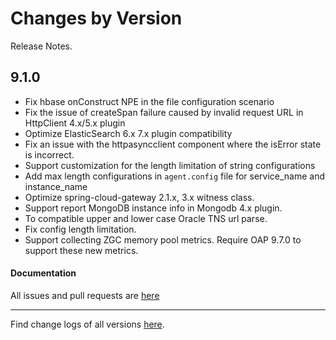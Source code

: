 Changes by Version
==================
Release Notes.

9.1.0
------------------

* Fix hbase onConstruct NPE in the file configuration scenario
* Fix the issue of createSpan failure caused by invalid request URL in HttpClient 4.x/5.x plugin
* Optimize ElasticSearch 6.x 7.x plugin compatibility
* Fix an issue with the httpasyncclient component where the isError state is incorrect.
* Support customization for the length limitation of string configurations
* Add max length configurations in `agent.config` file for service_name and instance_name
* Optimize spring-cloud-gateway 2.1.x, 3.x witness class.
* Support report MongoDB instance info in Mongodb 4.x plugin.
* To compatible upper and lower case Oracle TNS url parse.
* Fix config length limitation.
* Support collecting ZGC memory pool metrics. Require OAP 9.7.0 to support these new metrics.


#### Documentation

All issues and pull requests are [here](https://github.com/apache/skywalking/milestone/194?closed=1)

------------------
Find change logs of all versions [here](changes).